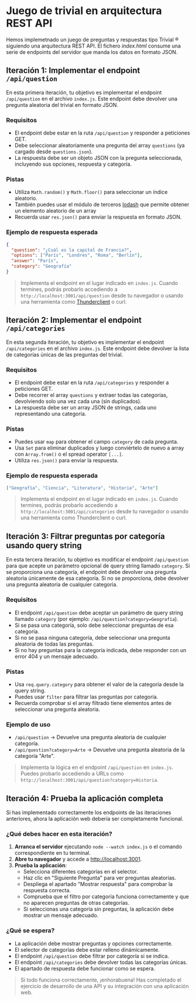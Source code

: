 # Juego de trivial en arquitectura REST API

Hemos implemetnado un juego de preguntas y respuestas tipo Trivial ®️ siguiendo una arquitectura REST API. El fichero _index.html_ consume una serie de endpoints del servidor que manda los datos en formato JSON. 

## Iteración 1: Implementar el endpoint `/api/question`

En esta primera iteración, tu objetivo es implementar el endpoint `/api/question` en el archivo `index.js`. Este endpoint debe devolver una pregunta aleatoria del trivial en formato JSON.

### Requisitos

- El endpoint debe estar en la ruta `/api/question` y responder a peticiones GET.
- Debe seleccionar aleatoriamente una pregunta del array `questions` (ya cargado desde `questions.json`).
- La respuesta debe ser un objeto JSON con la pregunta seleccionada, incluyendo sus opciones, respuesta y categoría.

### Pistas

- Utiliza `Math.random()` y `Math.floor()` para seleccionar un índice aleatorio.
- También puedes usar el módulo de terceros [lodash](https://www.npmjs.com/package/lodash) que permite obtener un elemento aleatorio de un array
- Recuerda usar `res.json()` para enviar la respuesta en formato JSON.

### Ejemplo de respuesta esperada

```json
{
  "question": "¿Cuál es la capital de Francia?",
  "options": ["París", "Londres", "Roma", "Berlín"],
  "answer": "París",
  "category": "Geografía"
}
```

> Implementa el endpoint en el lugar indicado en `index.js`. Cuando termines, podrás probarlo accediendo a `http://localhost:3001/api/question` desde tu navegador o usando una herramienta como [Thunderclient](https://marketplace.visualstudio.com/items?itemName=rangav.vscode-thunder-client) o curl.



## Iteración 2: Implementar el endpoint `/api/categories`

En esta segunda iteración, tu objetivo es implementar el endpoint `/api/categories` en el archivo `index.js`. Este endpoint debe devolver la lista de categorías únicas de las preguntas del trivial.

### Requisitos

- El endpoint debe estar en la ruta `/api/categories` y responder a peticiones GET.
- Debe recorrer el array `questions` y extraer todas las categorías, devolviendo solo una vez cada una (sin duplicados).
- La respuesta debe ser un array JSON de strings, cada uno representando una categoría.

### Pistas

- Puedes usar `map` para obtener el campo `category` de cada pregunta.
- Usa `Set` para eliminar duplicados y luego conviértelo de nuevo a array con `Array.from()` o el spread operator `[...]`.
- Utiliza `res.json()` para enviar la respuesta.

### Ejemplo de respuesta esperada

```json
["Geografía", "Ciencia", "Literatura", "Historia", "Arte"]
```

> Implementa el endpoint en el lugar indicado en `index.js`. Cuando termines, podrás probarlo accediendo a `http://localhost:3001/api/categories` desde tu navegador o usando una herramienta como Thunderclient o curl.

## Iteración 3: Filtrar preguntas por categoría usando query string

En esta tercera iteración, tu objetivo es modificar el endpoint `/api/question` para que acepte un parámetro opcional de query string llamado `category`. Si se proporciona una categoría, el endpoint debe devolver una pregunta aleatoria únicamente de esa categoría. Si no se proporciona, debe devolver una pregunta aleatoria de cualquier categoría.

### Requisitos

- El endpoint `/api/question` debe aceptar un parámetro de query string llamado `category` (por ejemplo: `/api/question?category=Geografía`).
- Si se pasa una categoría, solo debe seleccionar preguntas de esa categoría.
- Si no se pasa ninguna categoría, debe seleccionar una pregunta aleatoria de todas las preguntas.
- Si no hay preguntas para la categoría indicada, debe responder con un error 404 y un mensaje adecuado.

### Pistas

- Usa `req.query.category` para obtener el valor de la categoría desde la query string.
- Puedes usar `filter` para filtrar las preguntas por categoría.
- Recuerda comprobar si el array filtrado tiene elementos antes de seleccionar una pregunta aleatoria.

### Ejemplo de uso

- `/api/question` → Devuelve una pregunta aleatoria de cualquier categoría.
- `/api/question?category=Arte` → Devuelve una pregunta aleatoria de la categoría "Arte".

> Implementa la lógica en el endpoint `/api/question` en `index.js`. Puedes probarlo accediendo a URLs como `http://localhost:3001/api/question?category=Historia`.

## Iteración 4: Prueba la aplicación completa

Si has implementado correctamente los endpoints de las iteraciones anteriores, ahora la aplicación web debería ser completamente funcional.

### ¿Qué debes hacer en esta iteración?

1. **Arranca el servidor** ejecutando `node --watch index.js` o el comando correspondiente en tu terminal.
2. **Abre tu navegador** y accede a [http://localhost:3001](http://localhost:3001).
3. **Prueba la aplicación**:
   - Selecciona diferentes categorías en el selector.
   - Haz clic en "Siguiente Pregunta" para ver preguntas aleatorias.
   - Despliega el apartado "Mostrar respuesta" para comprobar la respuesta correcta.
   - Comprueba que el filtro por categoría funciona correctamente y que no aparecen preguntas de otras categorías.
   - Si seleccionas una categoría sin preguntas, la aplicación debe mostrar un mensaje adecuado.

### ¿Qué se espera?

- La aplicación debe mostrar preguntas y opciones correctamente.
- El selector de categorías debe estar relleno dinámicamente.
- El endpoint `/api/question` debe filtrar por categoría si se indica.
- El endpoint `/api/categories` debe devolver todas las categorías únicas.
- El apartado de respuesta debe funcionar como se espera.

> Si todo funciona correctamente, ¡enhorabuena! Has completado el ejercicio de desarrollo de una API y su integración con una aplicación web.




